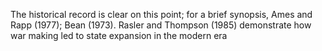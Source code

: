 
The historical record is clear on this point; for a brief synopsis, Ames and Rapp (1977); Bean (1973). Rasler and Thompson (1985) demonstrate how war making led to state expansion in the modern era